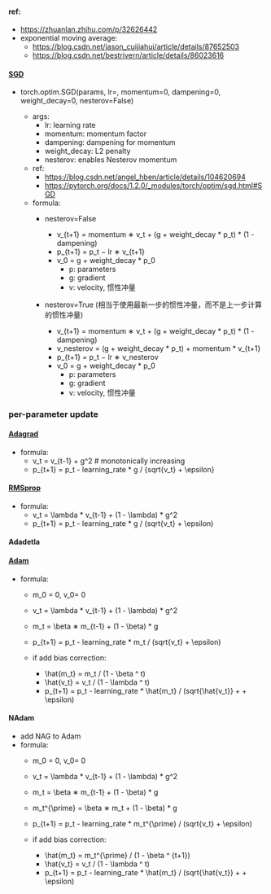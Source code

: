 #### ref:
- https://zhuanlan.zhihu.com/p/32626442
- exponential moving average: 
  - https://blog.csdn.net/jason_cuijiahui/article/details/87652503
  - https://blog.csdn.net/bestrivern/article/details/86023616

#### [SGD](http://www.columbia.edu/~nq6/publications/momentum.pdf)
- torch.optim.SGD(params, lr=<required parameter>, momentum=0, dampening=0, weight_decay=0, nesterov=False)
  - args:
    - lr: learning rate
    - momentum: momentum factor
    - dampening: dampening for momentum
    - weight_decay: L2 penalty
    - nesterov: enables Nesterov momentum
  - ref:
    - https://blog.csdn.net/angel_hben/article/details/104620694
    - https://pytorch.org/docs/1.2.0/_modules/torch/optim/sgd.html#SGD
  - formula:
    - nesterov=False
      - v_{t+1} = momentum ∗ v_t + (g + weight_decay * p_t)  * (1 - dampening)
      - p_{t+1} = p_t − lr ∗ v_{t+1}
      - v_0 = g + weight_decay * p_0
        - p: parameters
        - g: gradient 
        - v: velocity, 惯性冲量
        
    - nesterov=True (相当于使用最新一步的惯性冲量，而不是上一步计算的惯性冲量)
      - v_{t+1} = momentum ∗ v_t + (g + weight_decay * p_t)  * (1 - dampening)
      - v_nesterov = (g + weight_decay * p_t) + momentum * v_{t+1}
      - p_{t+1} = p_t − lr ∗ v_nesterov
      - v_0 = g + weight_decay * p_0
        - p: parameters
        - g: gradient 
        - v: velocity, 惯性冲量
    

### per-parameter update
#### [Adagrad](http://www.jmlr.org/papers/volume12/duchi11a/duchi11a.pdf)
- formula:
  - v_t = v_{t-1} + g^2  # monotonically increasing 
  - p_{t+1} = p_t - learning_rate * g / {sqrt{v_t} + \epsilon}
  
#### [RMSprop](http://www.cs.toronto.edu/~tijmen/csc321/slides/lecture_slides_lec6.pdf)
- formula:
  - v_t = \lambda * v_{t-1} + (1 - \lambda) * g^2
  - p_{t+1} = p_t - learning_rate * g / (sqrt{v_t}  + \epsilon)
  
#### Adadetla
  
#### [Adam](https://arxiv.org/abs/1412.6980)
- formula:
  - m_0 = 0, v_0= 0
  - v_t = \lambda * v_{t-1} + (1 - \lambda) * g^2
  - m_t = \beta ∗ m_{t-1} + (1 - \beta) * g 
  - p_{t+1} = p_t - learning_rate * m_t / (sqrt{v_t} + \epsilon)
  
  - if add bias correction:
    - \hat{m_t} = m_t / (1 - \beta ^ t)
    - \hat{v_t} = v_t / (1 - \lambda ^ t)
    - p_{t+1} = p_t - learning_rate * \hat{m_t} / (sqrt{\hat{v_t}} +  + \epsilon)
  

#### NAdam
- add NAG to Adam
- formula:
    - m_0 = 0, v_0= 0
  - v_t = \lambda * v_{t-1} + (1 - \lambda) * g^2
  - m_t = \beta ∗ m_{t-1} + (1 - \beta) * g 
  - m_t^{\prime} = \beta ∗ m_t + (1 - \beta) * g 
  - p_{t+1} = p_t - learning_rate * m_t^{\prime} / (sqrt{v_t} + \epsilon)
  
  - if add bias correction:
    - \hat{m_t} = m_t^{\prime} / (1 - \beta ^ {t+1})
    - \hat{v_t} = v_t / (1 - \lambda ^ t)
    - p_{t+1} = p_t - learning_rate * \hat{m_t} / (sqrt{\hat{v_t}} +  + \epsilon)